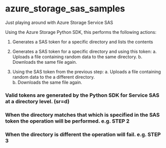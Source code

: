 # azure_storage_sas_samples
Just playing around with Azure Storage Service SAS

Using the Azure Storage Python SDK, this performs the following actions:

1. Generates a SAS token for a specific directory and lists the contents

2. Generates a SAS token for a specific directory and using this token:
    a. Uploads a file containing random data to the same directory.
    b. Downloads the same file again.
    
3. Using the SAS token from the previous step:
    a. Uploads a file containing random data to the a different directory.  
    b. Downloads the same file again.
    
    
    
### Valid tokens are generated by the Python SDK for Service SAS at a directory level. (sr=d)
### When the directory matches that which is specified in the SAS token the operation will be performed. e.g. STEP 2
### When the directory is different the operation will fail.  e.g. STEP 3
 
